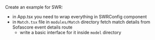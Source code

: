 Create an example for SWR:
- in App.tsx you need to wrap everything in SWRConfig component
- in `Match.tsx` file in `modules/Match` directory fetch match details from Sofascore event details route
  - write a basic interface for it inside `model` directory
